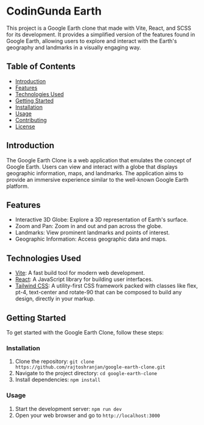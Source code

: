 # CodinGunda Earth

This project is a Google Earth clone that made with Vite, React, and SCSS for its development. It provides a simplified version of the features found in Google Earth, allowing users to explore and interact with the Earth's geography and landmarks in a visually engaging way.

## Table of Contents

- [Introduction](#introduction)
- [Features](#features)
- [Technologies Used](#technologies-used)
- [Getting Started](#getting-started)
- [Installation](#installation)
- [Usage](#usage)
- [Contributing](#contributing)
- [License](#license)

## Introduction

The Google Earth Clone is a web application that emulates the concept of Google Earth. Users can view and interact with a globe that displays geographic information, maps, and landmarks. The application aims to provide an immersive experience similar to the well-known Google Earth platform.

## Features

- Interactive 3D Globe: Explore a 3D representation of Earth's surface.
- Zoom and Pan: Zoom in and out and pan across the globe.
- Landmarks: View prominent landmarks and points of interest.
- Geographic Information: Access geographic data and maps.

## Technologies Used

- [Vite](https://vitejs.dev/): A fast build tool for modern web development.
- [React](https://reactjs.org/): A JavaScript library for building user interfaces.
- [Tailwind CSS](https://tailwindcss.com/): A utility-first CSS framework packed with classes like flex, pt-4, text-center and rotate-90 that can be composed to build any design, directly in your markup.

## Getting Started

To get started with the Google Earth Clone, follow these steps:

### Installation

1. Clone the repository: `git clone https://github.com/rajtoshranjan/google-earth-clone.git`
2. Navigate to the project directory: `cd google-earth-clone`
3. Install dependencies: `npm install`

### Usage

1. Start the development server: `npm run dev`
2. Open your web browser and go to `http://localhost:3000`
